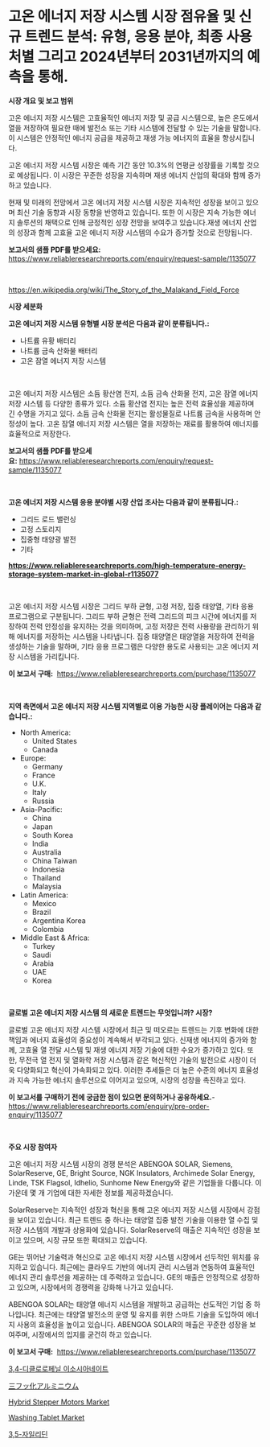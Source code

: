 <p><h1>고온 에너지 저장 시스템 시장 점유율 및 신규 트렌드 분석: 유형, 응용 분야, 최종 사용처별 그리고 2024년부터 2031년까지의 예측을 통해.</h1></p><p><strong>시장 개요 및 보고 범위</strong></p>
<p><p>고온 에너지 저장 시스템은 고효율적인 에너지 저장 및 공급 시스템으로, 높은 온도에서 열을 저장하여 필요한 때에 발전소 또는 기타 시스템에 전달할 수 있는 기술을 말합니다. 이 시스템은 안정적인 에너지 공급을 제공하고 재생 가능 에너지의 효율을 향상시킵니다.</p><p>고온 에너지 저장 시스템 시장은 예측 기간 동안 10.3%의 연평균 성장률을 기록할 것으로 예상됩니다. 이 시장은 꾸준한 성장을 지속하며 재생 에너지 산업의 확대와 함께 증가하고 있습니다.</p><p>현재 및 미래의 전망에서 고온 에너지 저장 시스템 시장은 지속적인 성장을 보이고 있으며 최신 기술 동향과 시장 동향을 반영하고 있습니다. 또한 이 시장은 지속 가능한 에너지 솔루션의 채택으로 인해 긍정적인 성장 전망을 보여주고 있습니다.재생 에너지 산업의 성장과 함께 고효율 고온 에너지 저장 시스템의 수요가 증가할 것으로 전망됩니다.</p></p>
<p><strong>보고서의 샘플 PDF를 받으세요:</strong> <a href="https://www.reliableresearchreports.com/enquiry/request-sample/1135077">https://www.reliableresearchreports.com/enquiry/request-sample/1135077</a></p>
<p>&nbsp;</p>
<p><a href="https://en.wikipedia.org/wiki/The_Story_of_the_Malakand_Field_Force">https://en.wikipedia.org/wiki/The_Story_of_the_Malakand_Field_Force</a></p>
<p><strong>시장 세분화</strong></p>
<p><strong>고온 에너지 저장 시스템 유형별 시장 분석은 다음과 같이 분류됩니다.:</strong></p>
<p><ul><li>나트륨 유황 배터리</li><li>나트륨 금속 산화물 배터리</li><li>고온 잠열 에너지 저장 시스템</li></ul></p>
<p>&nbsp;</p>
<p><p>고온 에너지 저장 시스템은 소듐 황산염 전지, 소듐 금속 산화물 전지, 고온 잠열 에너지 저장 시스템 등 다양한 종류가 있다. 소듐 황산염 전지는 높은 전력 효율성을 제공하며 긴 수명을 가지고 있다. 소듐 금속 산화물 전지는 활성물질로 나트륨 금속을 사용하며 안정성이 높다. 고온 잠열 에너지 저장 시스템은 열을 저장하는 재료를 활용하여 에너지를 효율적으로 저장한다.</p></p>
<p><strong>보고서의 샘플 PDF를 받으세요:</strong>&nbsp;<a href="https://www.reliableresearchreports.com/enquiry/request-sample/1135077">https://www.reliableresearchreports.com/enquiry/request-sample/1135077</a></p>
<p>&nbsp;</p>
<p><strong> 고온 에너지 저장 시스템 응용 분야별 시장 산업 조사는 다음과 같이 분류됩니다.:</strong></p>
<p><ul><li>그리드 로드 밸런싱</li><li>고정 스토리지</li><li>집중형 태양광 발전</li><li>기타</li></ul></p>
<p><strong><a href="https://www.reliableresearchreports.com/high-temperature-energy-storage-system-market-in-global-r1135077">https://www.reliableresearchreports.com/high-temperature-energy-storage-system-market-in-global-r1135077</a></strong></p>
<p>&nbsp;</p>
<p><p>고온 에너지 저장 시스템 시장은 그리드 부하 균형, 고정 저장, 집중 태양열, 기타 응용 프로그램으로 구분됩니다. 그리드 부하 균형은 전력 그리드의 피크 시간에 에너지를 저장하여 전력 안정성을 유지하는 것을 의미하며, 고정 저장은 전력 사용량을 관리하기 위해 에너지를 저장하는 시스템을 나타냅니다. 집중 태양열은 태양열을 저장하여 전력을 생성하는 기술을 말하며, 기타 응용 프로그램은 다양한 용도로 사용되는 고온 에너지 저장 시스템을 가리킵니다.</p></p>
<p><strong>이 보고서 구매:</strong>&nbsp; <a href="https://www.reliableresearchreports.com/purchase/1135077">https://www.reliableresearchreports.com/purchase/1135077</a></p>
<p>&nbsp;</p>
<p><strong>지역 측면에서 고온 에너지 저장 시스템 지역별로 이용 가능한 시장 플레이어는 다음과 같습니다.:</strong></p>
<p><ul>
    <li>
        North America:
        <ul>
            <li>United States</li>
            <li>Canada</li>
        </ul>
    </li>
    <li>
        Europe:
        <ul>
            <li>Germany</li>
            <li>France</li>
            <li>U.K.</li>
            <li>Italy</li>
            <li>Russia</li>
        </ul>
    </li>
    <li>
        Asia-Pacific:
        <ul>
            <li>China</li>
            <li>Japan</li>
            <li>South Korea</li>
            <li>India</li>
            <li>Australia</li>
            <li>China Taiwan</li>
            <li>Indonesia</li>
            <li>Thailand</li>
            <li>Malaysia</li>
        </ul>
    </li>
    <li>
        Latin America:
        <ul>
            <li>Mexico</li>
            <li>Brazil</li>
            <li>Argentina Korea</li>
            <li>Colombia</li>
        </ul>
    </li>
    <li>
        Middle East & Africa:
        <ul>
            <li>Turkey</li>
            <li>Saudi</li>
            <li>Arabia</li>
            <li>UAE</li>
            <li>Korea</li>
        </ul>
    </li>
    </ul></p>
<p>&nbsp;</p>
<p><strong>글로벌 고온 에너지 저장 시스템 의 새로운 트렌드는 무엇입니까? 시장?</strong></p>
<p><p>글로벌 고온 에너지 저장 시스템 시장에서 최근 및 떠오르는 트렌드는 기후 변화에 대한 책임과 에너지 효율성의 중요성이 계속해서 부각되고 있다. 신재생 에너지의 증가와 함께, 고효율 열 전달 시스템 및 재생 에너지 저장 기술에 대한 수요가 증가하고 있다. 또한, 무전극 열 전지 및 열화학 저장 시스템과 같은 혁신적인 기술의 발전으로 시장이 더욱 다양화되고 혁신이 가속화되고 있다. 이러한 추세들은 더 높은 수준의 에너지 효율성과 지속 가능한 에너지 솔루션으로 이어지고 있으며, 시장의 성장을 촉진하고 있다.</p></p>
<p><strong>이 보고서를 구매하기 전에 궁금한 점이 있으면 문의하거나 공유하세요.</strong>- <a href="https://www.reliableresearchreports.com/enquiry/pre-order-enquiry/1135077">https://www.reliableresearchreports.com/enquiry/pre-order-enquiry/1135077</a></p>
<p>&nbsp;</p>
<p><strong>주요 시장 참여자</strong></p>
<p><p>고온 에너지 저장 시스템 시장의 경쟁 분석은 ABENGOA SOLAR, Siemens, SolarReserve, GE, Bright Source, NGK Insulators, Archimede Solar Energy, Linde, TSK Flagsol, Idhelio, Sunhome New Energy와 같은 기업들을 다룹니다. 이 가운데 몇 개 기업에 대한 자세한 정보를 제공하겠습니다.</p><p>SolarReserve는 지속적인 성장과 혁신을 통해 고온 에너지 저장 시스템 시장에서 강점을 보이고 있습니다. 최근 트렌드 중 하나는 태양열 집중 발전 기술을 이용한 열 수집 및 저장 시스템의 개발과 상용화에 있습니다. SolarReserve의 매출은 지속적인 성장을 보이고 있으며, 시장 규모 또한 확대되고 있습니다.</p><p>GE는 뛰어난 기술력과 혁신으로 고온 에너지 저장 시스템 시장에서 선두적인 위치를 유지하고 있습니다. 최근에는 클라우드 기반의 에너지 관리 시스템과 연동하여 효율적인 에너지 관리 솔루션을 제공하는 데 주력하고 있습니다. GE의 매출은 안정적으로 성장하고 있으며, 시장에서의 경쟁력을 강화해 나가고 있습니다.</p><p>ABENGOA SOLAR는 태양열 에너지 시스템을 개발하고 공급하는 선도적인 기업 중 하나입니다. 최근에는 태양열 발전소의 운영 및 유지를 위한 스마트 기술을 도입하여 에너지 사용의 효율성을 높이고 있습니다. ABENGOA SOLAR의 매출은 꾸준한 성장을 보여주며, 시장에서의 입지를 굳건히 하고 있습니다.</p></p>
<p><strong>이 보고서 구매:</strong>&nbsp;&nbsp;<a href="https://www.reliableresearchreports.com/purchase/1135077">https://www.reliableresearchreports.com/purchase/1135077</a></p>
<p><p><a href="https://github.com/PhilToryphy7876567/Market-Research-Report-List-2/blob/main/8062777153882.md">3,4-디클로로페닐 이소시아네이트</a></p><p><a href="https://github.com/roulaayoub-saad/Market-Research-Report-List-1/blob/main/7316710145532.md">三フッ化アルミニウム</a></p><p><a href="https://issuu.com/reportprime-2/docs/hybrid-stepper-motors-market-size-2030.pptx">Hybrid Stepper Motors Market</a></p><p><a href="https://github.com/cecuraprangm/Market-Research-Report-List-3/blob/main/washing-tablet-market.md">Washing Tablet Market</a></p><p><a href="https://github.com/solomonbode85/Market-Research-Report-List-1/blob/main/6224437153883.md">3,5-자일리딘</a></p></p>